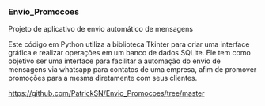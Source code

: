 ### Envio_Promocoes
Projeto de aplicativo de envio automático de mensagens

Este código em Python utiliza a biblioteca Tkinter para criar uma interface gráfica e realizar operações em um banco de dados SQLite. 
Ele tem como objetivo ser uma interface para facilitar a automação do envio de mensagens via whatsapp para contatos de uma empresa, afim
de promover promoções para a mesma diretamente com seus clientes.

https://github.com/PatrickSN/Envio_Promocoes/tree/master
